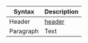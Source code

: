  Syntax      | Description
 ----------- | ----------- 
 Header      | [header](https://raw.githubusercontent.com/cristophgaray/cristophgaray/main/Files/header.PNG)       
 Paragraph   | Text        